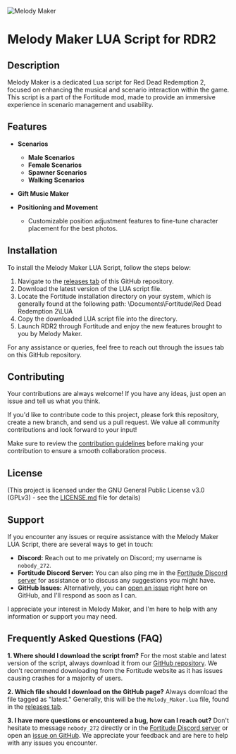 ![Melody Maker](https://cdn.discordapp.com/attachments/1073664984875270165/1179688304967434270/Melody-Maker.jpg?ex=657ab159&is=65683c59&hm=ad0650bb2b0062a7c9d3121af260cc7be2c42f302586d67e60d1c7de7754498e&)
# Melody Maker LUA Script for RDR2

## Description

Melody Maker is a dedicated Lua script for Red Dead Redemption 2, focused on enhancing the musical and scenario interaction within the game. This script is a part of the Fortitude mod, made to provide an immersive experience in scenario management and usability.

## Features

- **Scenarios**
  - **Male Scenarios**
  - **Female Scenarios**
  - **Spawner Scenarios**
  - **Walking Scenarios**

- **Gift Music Maker**

- **Positioning and Movement**
  - Customizable position adjustment features to fine-tune character placement for the best photos.

## Installation

To install the Melody Maker LUA Script, follow the steps below:

1. Navigate to the [releases tab](https://github.com/Nobody272/Melody-Maker/releases) of this GitHub repository.
2. Download the latest version of the LUA script file.
3. Locate the Fortitude installation directory on your system, which is generally found at the following path: \Documents\Fortitude\Red Dead Redemption 2\LUA
4. Copy the downloaded LUA script file into the directory.
5. Launch RDR2 through Fortitude and enjoy the new features brought to you by Melody Maker.

For any assistance or queries, feel free to reach out through the issues tab on this GitHub repository.

## Contributing

Your contributions are always welcome! If you have any ideas, just open an issue and tell us what you think.

If you'd like to contribute code to this project, please fork this repository, create a new branch, and send us a pull request. We value all community contributions and look forward to your input!

Make sure to review the [contribution guidelines](https://github.com/Nobody272/Melody-Maker/blob/main/CONTRIBUTING.md) before making your contribution to ensure a smooth collaboration process.

## License

(This project is licensed under the GNU General Public License v3.0 (GPLv3) - see the [LICENSE.md](https://github.com/Nobody272/Melody-Maker/blob/main/LICENSE) file for details)

## Support

If you encounter any issues or require assistance with the Melody Maker LUA Script, there are several ways to get in touch:

- **Discord:** Reach out to me privately on Discord; my username is `nobody_272`.
- **Fortitude Discord Server:** You can also ping me in the [Fortitude Discord server](https://discord.gg/fortitudemod) for assistance or to discuss any suggestions you might have.
- **GitHub Issues:** Alternatively, you can [open an issue](https://github.com/Nobody272/Melody-Maker/issues) right here on GitHub, and I'll respond as soon as I can.

I appreciate your interest in Melody Maker, and I'm here to help with any information or support you may need.

## Frequently Asked Questions (FAQ)

**1. Where should I download the script from?**
For the most stable and latest version of the script, always download it from our [GitHub repository](https://github.com/Nobody272/Melody-Maker). We don't recommend downloading from the Fortitude website as it has issues causing crashes for a majority of users.

**2. Which file should I download on the GitHub page?**
Always download the file tagged as "latest." Generally, this will be the `Melody_Maker.lua` file, found in the [releases tab](https://github.com/Nobody272/Melody-Maker/releases).

**3. I have more questions or encountered a bug, how can I reach out?**
Don't hesitate to message `nobody_272` directly or in the [Fortitude Discord server](https://discord.gg/fortitudemod) or open an [issue on GitHub](https://github.com/Nobody272/Melody-Maker/issues). We appreciate your feedback and are here to help with any issues you encounter.


